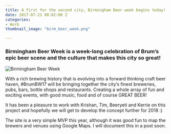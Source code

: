 ```yaml
---
title: A first for the second city, Birmingham Beer week begins today!
date: 2017-07-21 08:02:00 Z
categories:
- Work
thumbnail_image: "birm_beer_week.png"

---
```


### Birmingham Beer Week is a week-long celebration of Brum’s epic beer scene and the culture that makes this city so great!

<p><img  src="{{ site.baseurl }}//uploads/birm_beer_week.png" alt="Birmingham Beer Week"  /></p>

With a rich brewing history that is evolving into a forward thinking craft beer haven, #BrumBW17 will be bringing together the city’s finest breweries, pubs, bars, bottle shops and restaurants. Creating a whole array of fun and exciting events, with good music, food and of course GREAT BEER!

It has been a pleasure to work with Krishan, Tim, Beeryeti and Kerrie on this project and hopefully we will get to develop the concept further for 2018 :) 

The site is a very simple MVP this year, although it was good fun to map the brewers and venues using Google Maps. I will document this in a post soon. 
